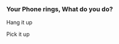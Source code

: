 <h3> Your Phone rings, What do you do? <br> </h3>

<p> Hang it up <a href="hangup.md"> </a> </p>
<p> Pick it up <a href="pickup.md"> </a> </p>

